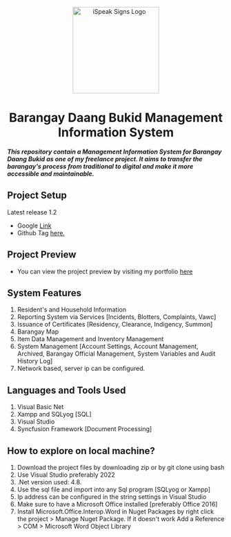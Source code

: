 <p align="center">
<img src="https://media.discordapp.net/attachments/1042839582267428987/1081424853359411250/logo_daang_bukid-legitbgremoved.png?width=406&height=406" alt="iSpeak Signs Logo" width="200" height="200">
</p>

<h1 align="center">Barangay Daang Bukid Management Information System</h1>

***This repository contain a Management Information System for Barangay Daang Bukid as one of my freelance project. It aims to transfer the barangay's process from traditional to digital and make it more accessible and maintainable.***

## Project Setup
Latest release 1.2
* Google [Link](https://drive.google.com/file/d/1o4sfe6mxBkekwx7-zX0KvK31FtRVA7sg/view?usp=share_link)
* Github Tag [here.](https://github.com/Jayveeeee24/Brgy-Daang-Bukid-MIS/releases/tag/1.2)

## Project Preview
* You can view the project preview by visiting my portfolio [here](https://jayveeportfolio.brizy.site/brgy-daang-bukid-mis-projects)

## System Features
1. Resident's and Household Information
2. Reporting System via Services [Incidents, Blotters, Complaints, Vawc]
3. Issuance of Certificates [Residency, Clearance, Indigency, Summon]
4. Barangay Map
5. Item Data Management and Inventory Management
6. System Management [Account Settings, Account Management, Archived, Barangay Official Management, System Variables and Audit History Log]
7. Network based, server ip can be configured.

## Languages and Tools Used
1. Visual Basic Net
2. Xampp and SQLyog [SQL]
3. Visual Studio
4. Syncfusion Framework [Document Processing]

## How to explore on local machine?
1. Download the project files by downloading zip or by git clone using bash
2. Use Visual Studio preferably 2022
3. .Net version used: 4.8.
4. Use the sql file and import into any Sql program [SQLyog or Xampp]
5. Ip address can be configured in the string settings in Visual Studio
6. Make sure to have a Microsoft Office installed [preferably Office 2016]
7. Install Microsoft.Office.Interop.Word in Nuget Packages by right click the project > Manage Nuget Package. If it doesn't work Add a Reference > COM > Microsoft Word Object Library 
   



